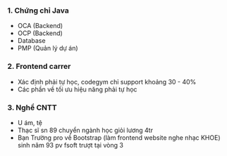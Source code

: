 ### 1. Chứng chỉ Java
- OCA (Backend)
- OCP (Backend)
- Database
- PMP (Quản lý dự án)
### 2. Frontend carrer
- Xác định phải tự học, codegym chỉ support khoảng 30 - 40%
- Các phần về tối ưu hiệu năng phải tự học

### 3. Nghề CNTT
- U ám, tệ
- Thạc sĩ sn 89 chuyển ngành học giỏi lương 4tr
- Bạn Trường pro về Bootstrap (làm frontend website nghe nhạc KHOE) sinh năm 93 pv fsoft trượt tại vòng 3
